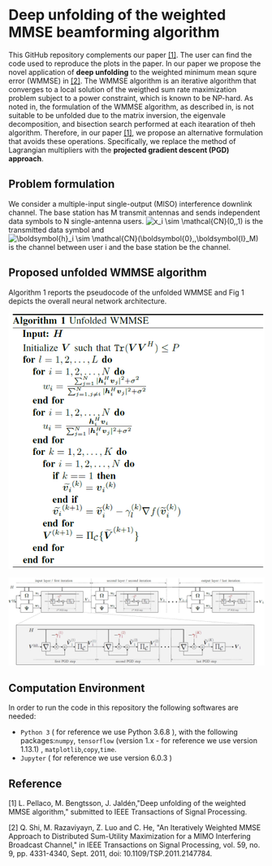 # Deep unfolding of the weighted MMSE beamforming algorithm

This GitHub repository complements our paper [[1]](#ourpaper). The user can find the code used to reproduce the plots in the paper.
In our paper we propose the novel application of **deep unfolding** to the weighted minimum mean squre error (WMMSE) in [[2]](#WMMSE_Shi).
The WMMSE algorithm is an iterative algorithm that converges to a local solution of the weigthed sum rate maximization problem subject to a power constraint, which is known to be NP-hard. As noted in, the formulation of the WMMSE algorithm, as described in, is not suitable to be unfolded due to the matrix inversion, the eigenvale decomposition, and bisection search performed at each itearation of theh algorithm. Therefore, in our paper [[1]](#ourpaper), we propose an alternative formulation that avoids these operations. Specifically, we replace the method of Lagrangian multipliers with the **projected gradient descent (PGD) approach**. 

## Problem formulation
We consider a multiple-input single-output (MISO) interference downlink channel. The base station has M transmit antennas and sends independent data symbols to N single-antenna users. ![x_i \sim \mathcal{CN}(0,\,1)](https://render.githubusercontent.com/render/math?math=x_i%20%5Csim%20%5Cmathcal%7BCN%7D(0%2C%5C%2C1)) is the transmitted data symbol and ![\boldsymbol{h}_i \sim \mathcal{CN}(\boldsymbol{0},\,\boldsymbol{I}_M)](https://render.githubusercontent.com/render/math?math=%5Cboldsymbol%7Bh%7D_i%20%5Csim%20%5Cmathcal%7BCN%7D(%5Cboldsymbol%7B0%7D%2C%5C%2C%5Cboldsymbol%7BI%7D_M)) is the channel between user i and the base station be the channel.

## Proposed unfolded WMMSE algorithm
Algorithm 1 reports the pseudocode of the unfolded WMMSE and Fig 1 depicts the overall neural network architecture.

![](pseudocode.png)

![](unfolded_network.png)


## Computation Environment
In order to run the code in this repository the following softwares are needed:
* `Python 3` ( for reference we use Python 3.6.8 ), with the following packages:`numpy`, `tensorflow` (version 1.x - for reference we use version 1.13.1) , `matplotlib`,`copy`,`time`.
* `Jupyter` ( for reference we use version 6.0.3 )


## Reference

<a id='ourpaper'></a> [1] L. Pellaco, M. Bengtsson, J. Jaldén,"Deep unfolding of the weighted MMSE algorithm," submitted to IEEE Transactions of Signal Processing.

<a id='WMMSE_Shi'></a> [2] Q. Shi, M. Razaviyayn, Z. Luo and C. He, "An Iteratively Weighted MMSE Approach to Distributed Sum-Utility Maximization for a MIMO Interfering Broadcast Channel," in IEEE Transactions on Signal Processing, vol. 59, no. 9, pp. 4331-4340, Sept. 2011, doi: 10.1109/TSP.2011.2147784.



